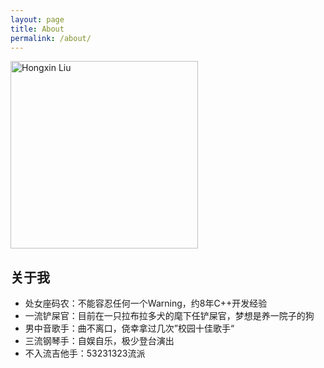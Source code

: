 ```yaml
---
layout: page
title: About
permalink: /about/
---
```


<img class="img-rounded" src="http://q8bnf6vht.bkt.clouddn.com/profile.jpeg" alt="Hongxin Liu" width="300">

## 关于我
* 处女座码农：不能容忍任何一个Warning，约8年C++开发经验
* 一流铲屎官：目前在一只拉布拉多犬的麾下任铲屎官，梦想是养一院子的狗
* 男中音歌手：曲不离口，侥幸拿过几次”校园十佳歌手“
* 三流钢琴手：自娱自乐，极少登台演出
* 不入流吉他手：53231323流派
